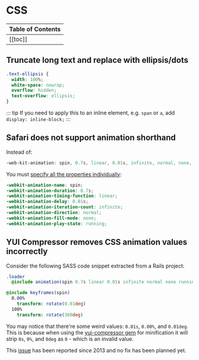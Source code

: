 # CSS

| Table of Contents |
|:------------------|
| [[toc]] |

## Truncate long text and replace with ellipsis/dots

```css
.text-ellipsis {
  width: 100%;
  white-space: nowrap;
  overflow: hidden;
  text-overflow: ellipsis;
}
```

::: tip
If you need to apply this to an inline element, e.g. `span` or `a`, add `display: inline-block;`
:::

## Safari does not support animation shorthand

Instead of:

```scss
-web-kit-animation: spin, 0.7s, linear, 0.01s, infinite, normal, none, running;
```

You must [specify all the properties individually](http://stackoverflow.com/a/17529003/940030):

```scss
-webkit-animation-name: spin;
-webkit-animation-duration: 0.7s;
-webkit-animation-timing-function: linear;
-webkit-animation-delay: 0.01s;
-webkit-animation-iteration-count: infinite;
-webkit-animation-direction: normal;
-webkit-animation-fill-mode: none;
-webkit-animation-play-state: running;
```

## YUI Compressor removes CSS animation values incorrectly

Consider the following SASS code snippet extracted from a Rails project:

```sass
.loader
  @include animation(spin 0.7s linear 0.01s infinite normal none running)

@include keyframes(spin)
  0.00%
    transform: rotate(0.01deg)
  100%
    transform: rotate(360deg)
```

You may notice that there're some weird values: `0.01s`, `0.00%`, and `0.01deg`. This is because when using the [yui-compressor gem](https://rubygems.org/gems/yui-compressor/versions/0.12.0) for minification it will strip `0s`, `0%`, and `0deg` as `0` - which is an invalid value.

This [issue](https://github.com/yui/yuicompressor/issues/80) has been reported since 2013 and no fix has been planned yet.
